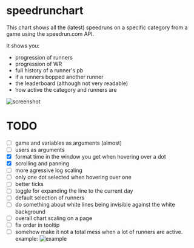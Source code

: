 # speedrunchart
This chart shows all the (latest) speedruns on a specific category from a game using the speedrun.com API.

It shows you:
- progression of runners
- progression of WR 
- full history of a runner's pb
- if a runners bopped another runner
- the leaderboard (although not very readable)
- how active the category and runners are

![screenshot](https://i.imgur.com/KXgycN6.png)

# TODO
- [ ] game and variables as arguments (almost)
- [ ] users as arguments
- [x] format time in the window you get when hovering over a dot
- [x] scrolling and panning
- [ ] more agressive log scaling
- [ ] only one dot selected when hovering over one
- [ ] better ticks
- [ ] toggle for expanding the line to the current day
- [ ] default selection of runners
- [ ] do something about white lines being invisible against the white background
- [ ] overall chart scaling on a page
- [ ] fix order in tooltip
- [ ] somehow make it not a total mess when a lot of runners are active. example:
![example](https://i.imgur.com/oX7Vvmv.png)

